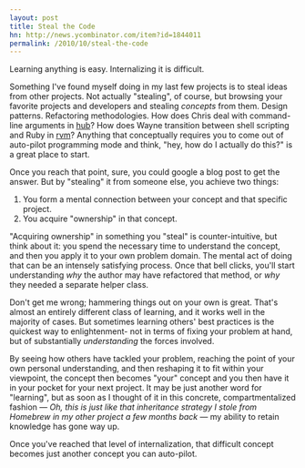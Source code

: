 ```yaml
---
layout: post
title: Steal the Code
hn: http://news.ycombinator.com/item?id=1844011
permalink: /2010/10/steal-the-code
---
```


Learning anything is easy. Internalizing it is difficult.

Something I've found myself doing in my last few projects is to steal ideas
from other projects. Not actually "stealing", of course, but browsing your
favorite projects and developers and stealing *concepts* from them. Design
patterns.  Refactoring methodologies. How does Chris deal with command-line
arguments in [hub](http://github.com/defunkt/hub)? How does Wayne transition
between shell scripting and Ruby in [rvm](http://github.com/wayneeseguin/rvm)?
Anything that conceptually requires you to come out of auto-pilot programming
mode and think, "hey, how do I actually do this?" is a great place to start.

Once you reach that point, sure, you could google a blog post to get the
answer. But by "stealing" it from someone else, you achieve two things:

1. You form a mental connection between your concept and that specific project.
2. You acquire "ownership" in that concept.

"Acquiring ownership" in something you "steal" is counter-intuitive, but think
about it: you spend the necessary time to understand the concept, and then you
apply it to your own problem domain. The mental act of doing that can be an
intensely satisfying process. Once that bell clicks, you'll start understanding
*why* the author may have refactored that method, or *why* they needed a
separate helper class.

Don't get me wrong; hammering things out on your own is great. That's almost an
entirely different class of learning, and it works well in the majority of
cases. But sometimes learning others' best practices is the quickest way to
enlightenment- not in terms of fixing your problem at hand, but of
substantially *understanding* the forces involved.

By seeing how others have tackled your problem, reaching the point of your own
personal understanding, and then reshaping it to fit within your viewpoint, the
concept then becomes "your" concept and you then have it in your pocket for
your next project. It may be just another word for "learning", but as soon as I
thought of it in this concrete, compartmentalized fashion — *Oh, this is just
like that inheritance strategy I stole from Homebrew in my other project a few
months back* — my ability to retain knowledge has gone way up.

Once you've reached that level of internalization, that difficult concept
becomes just another concept you can auto-pilot.
